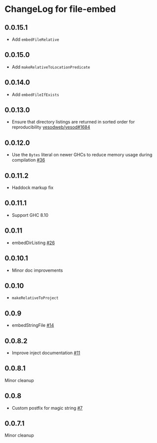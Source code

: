 # ChangeLog for file-embed

## 0.0.15.1

* Add `embedFileRelative`

## 0.0.15.0

* Add `makeRelativeToLocationPredicate`

## 0.0.14.0

* Add `embedFileIfExists`

## 0.0.13.0

* Ensure that directory listings are returned in sorted order for reproducibility [yesodweb/yesod#1684](https://github.com/yesodweb/yesod/issues/1684)

## 0.0.12.0

* Use the `Bytes` literal on newer GHCs to reduce memory usage during compilation [#36](https://github.com/snoyberg/file-embed/pull/36)

## 0.0.11.2

* Haddock markup fix

## 0.0.11.1

* Support GHC 8.10

## 0.0.11

* embedDirListing [#26](https://github.com/snoyberg/file-embed/pull/26)

## 0.0.10.1

* Minor doc improvements

## 0.0.10

* `makeRelativeToProject`

## 0.0.9

* embedStringFile [#14](https://github.com/snoyberg/file-embed/pull/14)

## 0.0.8.2

* Improve inject documentation [#11](https://github.com/snoyberg/file-embed/issues/11)

## 0.0.8.1

Minor cleanup

## 0.0.8

* Custom postfix for magic string [#7](https://github.com/snoyberg/file-embed/issues/7)

## 0.0.7.1

Minor cleanup
